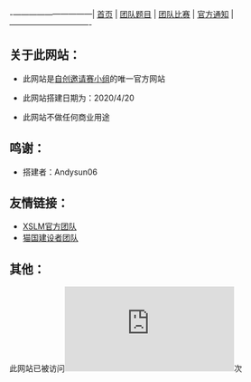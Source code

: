 -——————————|  [首页](https://andysun06.github.io/noip-zcyqsxz/)  |  [团队题目](https://andysun06.github.io/noip-zcyqsxz-tdtm/)  |  [团队比赛](https://andysun06.github.io/noip-zcyqsxz-tdbs/)  |  [官方通知](https://andysun06.github.io/noip-zcyqsxz-gftz/)  |——————————-

## 关于此网站：

- 此网站是[自创邀请赛小组](https://www.luogu.com.cn/team/26085)的唯一官方网站

- 此网站搭建日期为：2020/4/20

- 此网站不做任何商业用途

## 鸣谢：

- 搭建者：Andysun06

## 友情链接：

- [XSLM官方团队](https://www.luogu.com.cn/team/25191)
- [猫国建设者团队](https://www.luogu.com.cn/team/23467)

## 其他：
此网站已被访问![](http://www.hit-counts.com/counter.php?t=MTQ0Nzc3MA==)次
